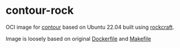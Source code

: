 # contour-rock
OCI image for [contour](https://projectcontour.io/) based on Ubuntu 22.04 built using [rockcraft](https://github.com/canonical/rockcraft). 

Image is loosely based on original [Dockerfile](https://github.com/projectcontour/contour/blob/main/Dockerfile) and [Makefile](https://github.com/projectcontour/contour/blob/main/Makefile)
